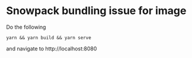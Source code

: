 # Snowpack bundling issue for image


Do the following
```
yarn && yarn build && yarn serve
```

and navigate to http://localhost:8080
